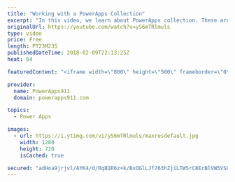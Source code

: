 ```yaml
---
title: "Working with a PowerApps Collection"
excerpt: "In this video, we learn about PowerApps collection. These are a special type of variable that allows you to collect a table worth of information as a variable. You can use it for things like creating a shopping cart.   Functions used:  * Collect * ClearCollect * Patch * Remove * ThisItem * Gallery  Video"
originalUrl: https://youtube.com/watch?v=yS6mTRlmuls
type: video
price: Free
length: PT23M23S
publishedDateTime: 2018-02-09T22:13:25Z
heat: 64

featuredContent: "<iframe width=\"800\" height=\"500\" frameborder=\"0\" src=\"https://www.youtube.com/embed/yS6mTRlmuls\" allow=\"accelerometer; autoplay; encrypted-media; gyroscope; picture-in-picture\" allowfullscreen></iframe>"

provider:
  name: PowerApps911
  domain: powerapps911.com

topics:
  - Power Apps

images:
  - url: https://i.ytimg.com/vi/yS6mTRlmuls/maxresdefault.jpg
    width: 1280
    height: 720
    isCached: true

secured: "adHoa9jrjvl/AYK4/d/RqB1R6z+k/BxOGlLJf763hZjiLTW5rC8ErBlVW5VSGTJb1du3cIkpoq00gIF7n5P9T0dQCp5QmtyG1mlMZOtGKoacp/nuN4y+lNABazr/UiAIB1d1f3wyLYUE0Smu45VzAvZJVEC2PUQp+9dmVpZOm2jS6Fzd6AkWLl44R/hZhnTbE2mxzIkcGA/NyFBt92HEIpuJqUs87XrPYDcXK82R6TcY2jxzKkYD/DJS0HCQsEUumgiEAh6TJu9L2xKzsYom2g+iRMD8/KXnE5UFDi0Vfd7YlOdWz/Llv/GyrxwM9KgFRRqNb3q/BsaQHygew6TaXCc//PrJtW7fjsoDp7t+VZGvZCaQC3sAdh9rJ3u+dPPEA96d/J+57Icd8mfwDqNy6Swx3mtLhUaahKE/8Ji6OKEsC5JUHSx78P3ubHwGev9W;VwkI6vdsopvNi16p1Y815A=="
---
```


